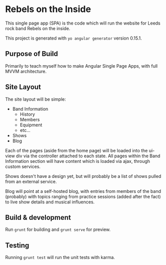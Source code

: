 # Rebels on the Inside

This single page app (SPA) is the code which will run the website for Leeds rock band Rebels on the inside.

This project is generated with `yo angular generator` version 0.15.1.

## Purpose of Build

Primarily to teach myself how to make Angular Single Page Apps, with full MVVM architecture.

## Site Layout

The site layout will be simple:

 * Band Information
   * History
   * Members
   * Equipment
   * etc...
 * Shows
 * Blog

Each of the pages (aside from the home page) will be loaded into the ui-view div via the controller attached to each state. All pages within the Band Information section will have content which is loaded via ajax, through custom services.

Shows doesn't have a design yet, but will probably be a list of shows pulled from an external service.

Blog will point at a self-hosted blog, with entries from members of the band (probably) with topics ranging from practice sessions (added after the fact) to live show details and musical influences.

## Build & development

Run `grunt` for building and `grunt serve` for preview.

## Testing

Running `grunt test` will run the unit tests with karma.
